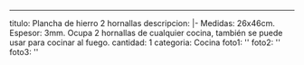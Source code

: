 ---
titulo: Plancha de hierro 2 hornallas
descripcion: |-
  Medidas: 26x46cm. Espesor: 3mm.
  Ocupa 2 hornallas de cualquier cocina, también se puede usar para cocinar al fuego.
cantidad: 1
categoria: Cocina
foto1: ''
foto2: ''
foto3: ''
